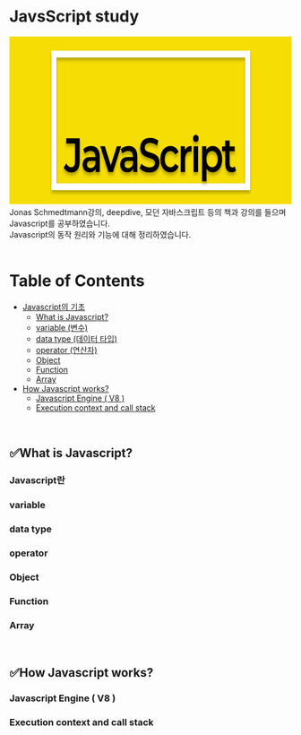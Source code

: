 # JavsScript study

<img src='/images/_main_logo.svg' width='100%' height='300px'>
Jonas Schmedtmann강의, deepdive, 모던 자바스크립트 등의 책과 강의를 들으며 Javascript를 공부하였습니다.<br>
Javascript의 동작 원리와 기능에 대해 정리하였습니다. <br>
<br>

# Table of Contents
- <a href='https://github.com/thdud2262/Javascript_study/blob/main/README.md#javascript%EC%9D%98-%EA%B8%B0%EC%B4%88'>Javascript의 기초</a>
  - <a href='https://github.com/thdud2262/Javascript_study/blob/main/README.md#javascript%EB%9E%80'>What is Javascript?<br></a>
  - <a href='https://github.com/thdud2262/Javascript_study/blob/main/README.md#variable'>variable (변수)</a>
  - <a href='https://github.com/thdud2262/Javascript_study/blob/main/README.md#data-type'>data type (데이터 타입)</a>
  - <a href='https://github.com/thdud2262/Javascript_study/blob/main/README.md#operator'>operator (연산자)</a>
  - <a href='https://github.com/thdud2262/Javascript_study/blob/main/README.md#object'>Object</a>
  - <a href='https://github.com/thdud2262/Javascript_study/blob/main/README.md#function'> Function</a>
  - <a href='https://github.com/thdud2262/Javascript_study/blob/main/README.md#array'>Array</a>
- <a href='https://github.com/thdud2262/Javascript_study/blob/main/README.md#%How Javascript works?'>How Javascript works? </a>
  - <a href='https://github.com/thdud2262/Javascript_study/blob/main/README.md#javascript-engine--v8-'> Javascript Engine ( V8 )</a>
  - <a href='https://github.com/thdud2262/Javascript_study/blob/main/README.md#execution-context-and-call-stack'> Execution context and call stack</a>
<br>

## ✅What is Javascript?
### Javascript란
### variable
### data type 
### operator
### Object
### Function
### Array
<br>

## ✅How Javascript works?
### Javascript Engine ( V8 )
### Execution context and call stack

